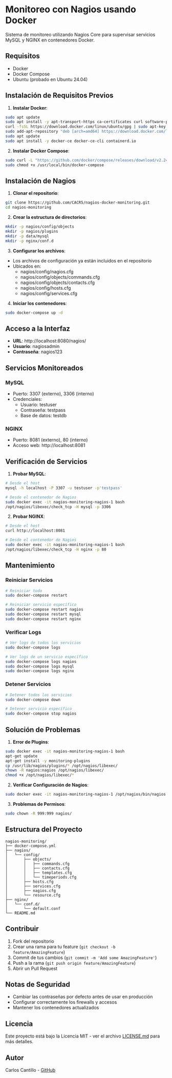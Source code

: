 # Monitoreo con Nagios usando Docker

Sistema de monitoreo utilizando Nagios Core para supervisar servicios MySQL y NGINX en contenedores Docker.

## Requisitos

- Docker
- Docker Compose
- Ubuntu (probado en Ubuntu 24.04)

## Instalación de Requisitos Previos

1. **Instalar Docker**:
```bash
sudo apt update
sudo apt install -y apt-transport-https ca-certificates curl software-properties-common
curl -fsSL https://download.docker.com/linux/ubuntu/gpg | sudo apt-key add -
sudo add-apt-repository "deb [arch=amd64] https://download.docker.com/linux/ubuntu $(lsb_release -cs) stable"
sudo apt update
sudo apt install -y docker-ce docker-ce-cli containerd.io
```

2. **Instalar Docker Compose**:
```bash
sudo curl -L "https://github.com/docker/compose/releases/download/v2.24.0/docker-compose-$(uname -s)-$(uname -m)" -o /usr/local/bin/docker-compose
sudo chmod +x /usr/local/bin/docker-compose
```

## Instalación de Nagios

1. **Clonar el repositorio**:
```bash
git clone https://github.com/CACR5/nagios-docker-monitoring.git
cd nagios-monitoring
```

2. **Crear la estructura de directorios**:
```bash
mkdir -p nagios/config/objects
mkdir -p nagios/plugins
mkdir -p data/mysql
mkdir -p nginx/conf.d
```

3. **Configurar los archivos**:
- Los archivos de configuración ya están incluidos en el repositorio
- Ubicados en:
  - nagios/config/nagios.cfg
  - nagios/config/objects/commands.cfg
  - nagios/config/objects/contacts.cfg
  - nagios/config/hosts.cfg
  - nagios/config/services.cfg

4. **Iniciar los contenedores**:
```bash
sudo docker-compose up -d
```

## Acceso a la Interfaz

- **URL**: http://localhost:8080/nagios/
- **Usuario**: nagiosadmin
- **Contraseña**: nagios123

## Servicios Monitoreados

### MySQL
- Puerto: 3307 (externo), 3306 (interno)
- Credenciales:
  - Usuario: testuser
  - Contraseña: testpass
  - Base de datos: testdb

### NGINX
- Puerto: 8081 (externo), 80 (interno)
- Acceso web: http://localhost:8081

## Verificación de Servicios

1. **Probar MySQL**:
```bash
# Desde el host
mysql -h localhost -P 3307 -u testuser -p'testpass'

# Desde el contenedor de Nagios
sudo docker exec -it nagios-monitoring-nagios-1 bash
/opt/nagios/libexec/check_tcp -H mysql -p 3306
```

2. **Probar NGINX**:
```bash
# Desde el host
curl http://localhost:8081

# Desde el contenedor de Nagios
sudo docker exec -it nagios-monitoring-nagios-1 bash
/opt/nagios/libexec/check_tcp -H nginx -p 80
```

## Mantenimiento

### Reiniciar Servicios
```bash
# Reiniciar todo
sudo docker-compose restart

# Reiniciar servicio específico
sudo docker-compose restart nagios
sudo docker-compose restart mysql
sudo docker-compose restart nginx
```

### Verificar Logs
```bash
# Ver logs de todos los servicios
sudo docker-compose logs

# Ver logs de un servicio específico
sudo docker-compose logs nagios
sudo docker-compose logs mysql
sudo docker-compose logs nginx
```

### Detener Servicios
```bash
# Detener todos los servicios
sudo docker-compose down

# Detener servicio específico
sudo docker-compose stop nagios
```

## Solución de Problemas

1. **Error de Plugins**:
```bash
sudo docker exec -it nagios-monitoring-nagios-1 bash
apt-get update
apt-get install -y monitoring-plugins
cp /usr/lib/nagios/plugins/* /opt/nagios/libexec/
chown -R nagios:nagios /opt/nagios/libexec/
chmod +x /opt/nagios/libexec/*
```

2. **Verificar Configuración de Nagios**:
```bash
sudo docker exec -it nagios-monitoring-nagios-1 /opt/nagios/bin/nagios -v /opt/nagios/etc/nagios.cfg
```

3. **Problemas de Permisos**:
```bash
sudo chown -R 999:999 nagios/
```

## Estructura del Proyecto
```
nagios-monitoring/
├── docker-compose.yml
├── nagios/
│   └── config/
│       ├── objects/
│       │   ├── commands.cfg
│       │   ├── contacts.cfg
│       │   ├── templates.cfg
│       │   └── timeperiods.cfg
│       ├── hosts.cfg
│       ├── services.cfg
│       ├── nagios.cfg
│       └── resource.cfg
├── nginx/
│   └── conf.d/
│       └── default.conf
└── README.md
```

## Contribuir

1. Fork del repositorio
2. Crear una rama para tu feature (`git checkout -b feature/AmazingFeature`)
3. Commit de tus cambios (`git commit -m 'Add some AmazingFeature'`)
4. Push a la rama (`git push origin feature/AmazingFeature`)
5. Abrir un Pull Request

## Notas de Seguridad

- Cambiar las contraseñas por defecto antes de usar en producción
- Configurar correctamente los firewalls y accesos
- Mantener los contenedores actualizados

## Licencia

Este proyecto está bajo la Licencia MIT - ver el archivo [LICENSE.md](LICENSE.md) para más detalles.

## Autor

Carlos Cantillo - [GitHub](https://github.com/CACR5)
